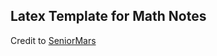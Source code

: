 ## Latex Template for Math Notes

Credit to [SeniorMars](https://github.com/SeniorMars/dotfiles/tree/main/latex_template)